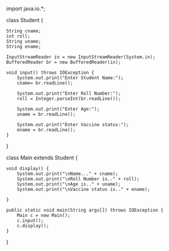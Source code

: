 import java.io.*;

class Student {

    String cname;
    int roll;
    String uname;
    String ename;

    InputStreamReader in = new InputStreamReader(System.in);
    BufferedReader br = new BufferedReader(in);

    void input() throws IOException {
        System.out.print("Enter Student Name:");
        cname= br.readLine();

        System.out.print("Enter Roll Number:");
        roll = Integer.parseInt(br.readLine());

        System.out.print("Enter Age:");
        uname = br.readLine();
       
        System.out.print("Enter Vaccine status:");
        ename = br.readLine();
    }
}

class Main extends Student {

    void display() {
        System.out.print("\nName..." + cname);
        System.out.print("\nRoll Number is.." + roll);
        System.out.print("\nAge is.." + uname);
        System.out.print("\nVaccine status is.." + ename);
       
    }

    public static void main(String args[]) throws IOException {
        Main c = new Main();
        c.input();
        c.display();
    }
}

